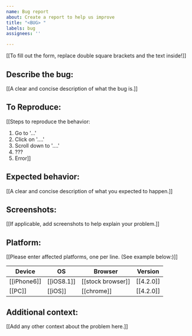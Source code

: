 ```yaml
---
name: Bug report
about: Create a report to help us improve
title: "<BUG> "
labels: bug
assignees: ''

---
```


[[To fill out the form, replace double square brackets and the text inside!]]

## Describe the bug:
[[A clear and concise description of what the bug is.]]

## To Reproduce:
[[Steps to reproduce the behavior:
1. Go to '...'
2. Click on '....'
3. Scroll down to '....'
4. ???
5. Error]]

## Expected behavior:
[[A clear and concise description of what you expected to happen.]]

## Screenshots:
[[If applicable, add screenshots to help explain your problem.]]

## Platform:
[[Please enter affected platforms, one per line. (See example below:)]]

|Device|OS|Browser|Version|
|---|---|---|---|
|[[iPhone6]]|[[iOS8.1]]|[[stock browser]]|[[4.2.0]]|
|[[PC]]|[[iOS]]|[[chrome]]|[[4.2.0]]|

## Additional context:
[[Add any other context about the problem here.]]
